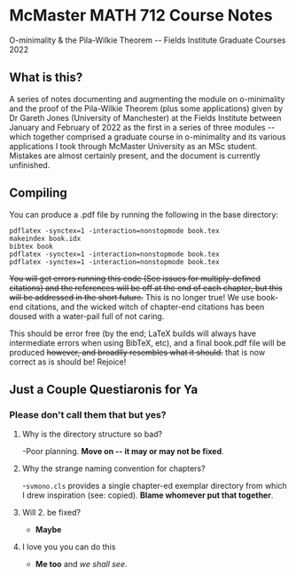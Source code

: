 # McMaster MATH 712 Course Notes

O-minimality & the Pila-Wilkie Theorem -- Fields Institute Graduate Courses 2022

## What is this?

A series of notes documenting and augmenting the module on o-minimality and the 
proof of the Pila-Wilkie Theorem (plus some applications) given by Dr Gareth Jones (University of Manchester) at the Fields Institute between January and February of 2022 as the first in a series of three modules -- which together comprised a graduate course in o-minimality and its various applications I took through McMaster University as an MSc student. Mistakes are almost certainly present, and the document is currently unfinished.

## Compiling

You can produce a .pdf file by running the following in the base directory:

```
pdflatex -synctex=1 -interaction=nonstopmode book.tex
makeindex book.idx
bibtex book
pdflatex -synctex=1 -interaction=nonstopmode book.tex
pdflatex -synctex=1 -interaction=nonstopmode book.tex
```

~~You will get errors running this code (See issues for multiply-defined 
citations) and the references will be off at the end of each chapter, but this 
will be addressed in the short future.~~ This is no longer true! We use book-end citations, and the wicked witch of chapter-end citations has been doused with a water-pail full of not caring. 

This should be error free (by the end; LaTeX builds will always have intermediate errors when using BibTeX, etc), and a final book.pdf file will be produced  ~~however, and broadlly resembles what it should.~~ that is now correct as is should be! Rejoice!

## Just a Couple Questiaronis for Ya
### Please don't call them that but yes?

1. Why is the directory structure so bad?
  
    -Poor planning. __Move on -- it may or may not be fixed__.
    
2. Why the strange naming convention for chapters?
    
    -`svmono.cls` provides a single chapter-ed exemplar directory from which I drew inspiration (see: copied). __Blame whomever put that together__.
    
3. Will 2. be fixed?
    
    - __Maybe__
    
4. I love you you can do this
    
    - __Me too__ and _we shall see_.
